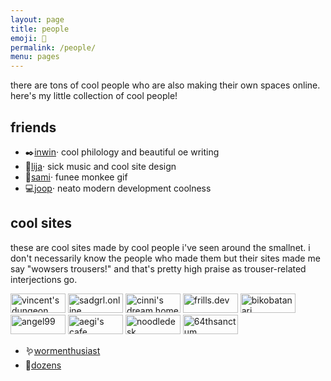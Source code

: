```yaml
---
layout: page
title: people
emoji: 💚
permalink: /people/
menu: pages
---
```

there are tons of cool people who are also making their own spaces online. here's my little collection of cool people!

## friends
* ✒️[inwin](https://ingwine.neocities.org)· cool philology and beautiful oe writing
* 🍙[lija](https://lija.neocities.org/)· sick music and cool site design
* 🐒[sami](https://yint.neocities.org/)· funee monkee gif
* 💻️[joop](http://joop.kiefte.eu/)· neato modern development coolness

## cool sites
these are cool sites made by cool people i've seen around the smallnet. i don't necessarily know the people who made them but their sites made me say "wowsers trousers!" and that's pretty high praise as trouser-related interjections go.

<div class="badge-grid" markdown="0">
    <a href="https://vincentsdungeon.com"><img src="{% link /assets/images/88x31/vincent_88x31.gif %}" width="88" height="31" alt="vincent's dungeon"></a>
    <a href="https://sadgrl.online"><img src="{% link /assets/images/88x31/sadgrl_88x31.gif %}" width="88" height="31" alt="sadgrl.online"></a>
    <a href="https://cinni.net"><img src="{% link /assets/images/88x31/cinni_88x31.gif %}" width="88" height="31" alt="cinni's dream home"></a>
    <a href="https://frills.dev"><img src="{% link /assets/images/88x31/frills_dev_88x31.png %}" width="88" height="31" alt="frills.dev"></a>
    <a href="https://bikobatanari.art"><img src="{% link /assets/images/88x31/bikobatanari_88x31.gif %}" width="88" height="31" alt="bikobatanari"></a>
    <a href="https://angel99.neocities.org/"><img src="{% link /assets/images/88x31/angel_88x31.gif %}" width="88" height="31" alt="angel99"></a>
    <a href="https://aegi.neocities.org/"><img src="{% link /assets/images/88x31/aegi_88x31.gif %}" width="88" height="31" alt="aegi's cafe"></a>
    <a href="https://noodledesk.net/"><img src="{% link /assets/images/88x31/noodledesk_88x31.gif %}" width="88" height="31" alt="noodledesk"></a>
    <a href="https://the64thsanctum.net/"><img src="{% link /assets/images/88x31/64thsanctum_88x31.gif %}" width="88" height="31" alt="64thsanctum"></a>
</div>

* 🪱[wormenthusiast](https://wormenthusiast.neocities.org/)
* 👋[dozens](https://tilde.town/~dozens/)
